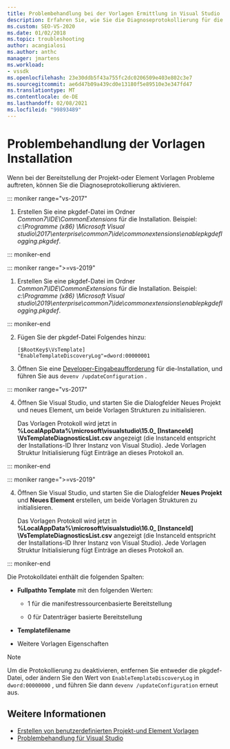 ```yaml
---
title: Problembehandlung bei der Vorlagen Ermittlung in Visual Studio | Microsoft-Dokumentation
description: Erfahren Sie, wie Sie die Diagnoseprotokollierung für die Problembehandlung bei der Bereitstellung benutzerdefinierter Projekte und Vorlagen im Visual Studio SDK aktivieren.
ms.custom: SEO-VS-2020
ms.date: 01/02/2018
ms.topic: troubleshooting
author: acangialosi
ms.author: anthc
manager: jmartens
ms.workload:
- vssdk
ms.openlocfilehash: 23e30ddb5f43a755fc2dc0206509e403e802c3e7
ms.sourcegitcommit: ae6d47b09a439cd0e13180f5e89510e3e347fd47
ms.translationtype: MT
ms.contentlocale: de-DE
ms.lasthandoff: 02/08/2021
ms.locfileid: "99893489"
---
```

# <a name="troubleshooting-template-installation"></a>Problembehandlung der Vorlagen Installation

Wenn bei der Bereitstellung der Projekt-oder Element Vorlagen Probleme auftreten, können Sie die Diagnoseprotokollierung aktivieren.

::: moniker range="vs-2017"

1. Erstellen Sie eine pkgdef-Datei im Ordner *Common7\IDE\CommonExtensions* für die Installation. Beispiel: *c:\Programme (x86) \Microsoft Visual studio\2017\enterprise\common7\ide\commonextensions\enablepkgdeflogging.pkgdef*.

::: moniker-end

::: moniker range=">=vs-2019"

1. Erstellen Sie eine pkgdef-Datei im Ordner *Common7\IDE\CommonExtensions* für die Installation. Beispiel: *c:\Programme (x86) \Microsoft Visual studio\2019\enterprise\common7\ide\commonextensions\enablepkgdeflogging.pkgdef*.

::: moniker-end

2. Fügen Sie der pkgdef-Datei Folgendes hinzu:

    ```
    [$RootKey$\VsTemplate]
    "EnableTemplateDiscoveryLog"=dword:00000001
    ```

3. Öffnen Sie eine [Developer-Eingabeaufforderung](/dotnet/framework/tools/developer-command-prompt-for-vs) für die-Installation, und führen Sie aus `devenv /updateConfiguration` .

::: moniker range="vs-2017"

4. Öffnen Sie Visual Studio, und starten Sie die Dialogfelder Neues Projekt und neues Element, um beide Vorlagen Strukturen zu initialisieren.

   Das Vorlagen Protokoll wird jetzt in **%LocalAppData%\microsoft\visualstudio\15.0_ [InstanceId] \VsTemplateDiagnosticsList.csv** angezeigt (die InstanceId entspricht der Installations-ID Ihrer Instanz von Visual Studio). Jede Vorlagen Struktur Initialisierung fügt Einträge an dieses Protokoll an.

::: moniker-end

::: moniker range=">=vs-2019"

4. Öffnen Sie Visual Studio, und starten Sie die Dialogfelder **Neues Projekt** und **Neues Element** erstellen, um beide Vorlagen Strukturen zu initialisieren.

   Das Vorlagen Protokoll wird jetzt in **%LocalAppData%\microsoft\visualstudio\16.0_ [InstanceId] \VsTemplateDiagnosticsList.csv** angezeigt (die InstanceId entspricht der Installations-ID Ihrer Instanz von Visual Studio). Jede Vorlagen Struktur Initialisierung fügt Einträge an dieses Protokoll an.

::: moniker-end

Die Protokolldatei enthält die folgenden Spalten:

- **Fullpathto Template** mit den folgenden Werten:

  - 1 für die manifestressourcenbasierte Bereitstellung

  - 0 für Datenträger basierte Bereitstellung

- **Templatefilename**

- Weitere Vorlagen Eigenschaften

> [!NOTE]
> Um die Protokollierung zu deaktivieren, entfernen Sie entweder die pkgdef-Datei, oder ändern Sie den Wert von `EnableTemplateDiscoveryLog` in `dword:00000000` , und führen Sie dann `devenv /updateConfiguration` erneut aus.

## <a name="see-also"></a>Weitere Informationen

- [Erstellen von benutzerdefinierten Projekt-und Element Vorlagen](creating-custom-project-and-item-templates.md)
- [Problembehandlung für Visual Studio](/troubleshoot/visualstudio/welcome-visual-studio/)

